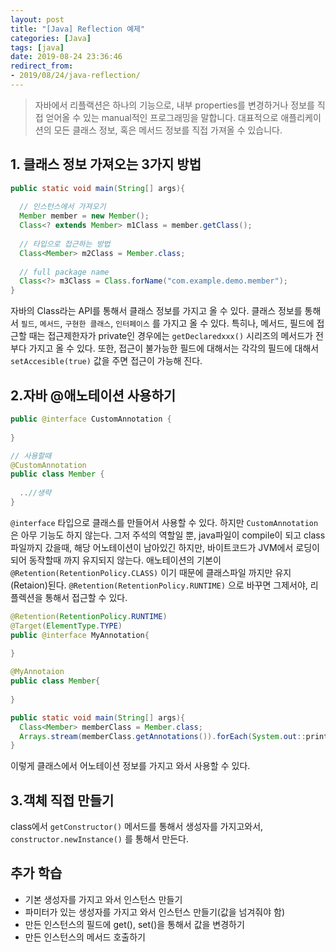 ```yaml
---
layout: post
title: "[Java] Reflection 예제"
categories: [Java]
tags: [java]
date: 2019-08-24 23:36:46
redirect_from: 
- 2019/08/24/java-reflection/
---
```

> 자바에서 리플랙션은 하나의 기능으로, 내부 properties를 변경하거나 정보를 직접 얻어올 수 있는 manual적인 프로그래밍을 말합니다. 대표적으로 애플리케이션의 모든 클래스 정보, 혹은 메서드 정보를 직접 가져올 수 있습니다.


## 1. 클래스 정보 가져오는 3가지 방법

```java
public static void main(String[] args){
  
  // 인스턴스에서 가져오기
  Member member = new Member();
  Class<? extends Member> m1Class = member.getClass();
  
  // 타입으로 접근하는 방법
  Class<Member> m2Class = Member.class;
  
  // full package name 
  Class<?> m3Class = Class.forName("com.example.demo.member");
}
```

자바의 Class라는 API를 통해서 클래스 정보를 가지고 올 수 있다. 클래스 정보를 통해서 `필드`, `메서드`, `구현한 클래스`, `인터페이스` 를 가지고 올 수 있다. 특히나, 메서드, 필드에 접근할 때는 접근제한자가 private인 경우에는 `getDeclaredxxx()` 시리즈의 메서드가 전부다 가지고 올 수 있다. 또한, 접근이 불가능한 필드에 대해서는 각각의 필드에 대해서 `setAccesible(true)` 값을 주면 접근이 가능해 진다. 



## 2.자바 @애노테이션 사용하기

```java
public @interface CustomAnnotation {
  
}

// 사용할때
@CustomAnnotation 
public class Member {
  
  ..//생략
}
```

`@interface` 타입으로 클래스를 만들어서 사용할 수 있다. 하지만 `CustomAnnotation` 은 아무 기능도 하지 않는다. 그저 주석의 역할일 뿐, java파일이 compile이 되고 class파일까지 갔을때, 해당 어노테이션이 남아있긴 하지만, 바이트코드가 JVM에서 로딩이 되어 동작할때 까지 유지되지 않는다. 애노테이션의 기본이 `@Retention(RetentionPolicy.CLASS)` 이기 때문에 클래스파일 까지만 유지(Retaion)된다. `@Retention(RetentionPolicy.RUNTIME)` 으로 바꾸면 그제서야, 리플렉션을 통해서 접근할 수 있다. 

```java
@Retention(RetentionPolicy.RUNTIME)
@Target(ElementType.TYPE)
public @interface MyAnnotation{
 	 
}

@MyAnnotaion
public class Member{
  
}
```



```java
public static void main(String[] args){
  Class<Member> memberClass = Member.class;
  Arrays.stream(memberClass.getAnnotations()).forEach(System.out::println);
}
```

이렇게 클래스에서 어노테이션 정보를 가지고 와서 사용할 수 있다. 


## 3.객체 직접 만들기
class에서 `getConstructor()` 메서드를 통해서 생성자를 가지고와서, `constructor.newInstance()` 를 통해서 만든다. 


## 추가 학습
- 기본 생성자를 가지고 와서 인스턴스 만들기
- 파미터가 있는 생성자를 가지고 와서 인스턴스 만들기(값을 넘겨줘야 함)
- 만든 인스턴스의 필드에 get(), set()을 통해서 값을 변경하기
- 만든 인스턴스의 메서드 호출하기



